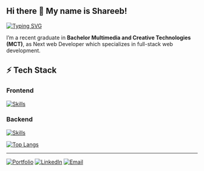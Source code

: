 ## Hi there 👋 My name is Shareeb!
[![Typing SVG](https://readme-typing-svg.herokuapp.com?size=18&color=1DA1F2&lines=Junior+Full-stack+Developer;MCT+Graduate;Always+Learning+🚀)](https://git.io/typing-svg)

<!--
**HashmiShareeb/HashmiShareeb** is a ✨ _special_ ✨ repository because its `README.md` (this file) appears on your GitHub profile.

Here are some ideas to get you started:


- 🔭 I’m currently working on ...
- 🌱 I’m currently learning ...
- 👯 I’m looking to collaborate on ...
- 🤔 I’m looking for help with ...
- 💬 Ask me about ...
- 📫 How to reach me: ...
- 😄 Pronouns: ...
- ⚡ Fun fact: ...
-->

I’m a recent graduate in **Bachelor Multimedia and Creative Technologies (MCT)**, as Next web Developer which specializes in full-stack web development.


## ⚡ Tech Stack

### Frontend
[![Skills](https://skillicons.dev/icons?i=html,css,js,ts,react,vue,svelte,tailwind,bootstrap&theme=light&perline=6)](https://skillicons.dev)

### Backend
[![Skills](https://skillicons.dev/icons?i=nodejs,express,python,go,cs,spring,graphql&theme=light&perline=6)](https://skillicons.dev)


[![Top Langs](https://github-readme-stats.vercel.app/api/top-langs/?username=HashmiShareeb&langs_count=6&layout=compact&theme=dark)](https://github.com/HashmiShareeb/github-readme-stats)


---

[![Portfolio](https://img.shields.io/badge/Portfolio-000?style=for-the-badge&logo=vercel&logoColor=white)](https://shareebhashmi.vercel.app)
[![LinkedIn](https://img.shields.io/badge/LinkedIn-0A66C2?style=for-the-badge&logo=linkedin&logoColor=white)](https://www.linkedin.com/in/shareeb-hashmi)
[![Email](https://img.shields.io/badge/Email-D14836?style=for-the-badge&logo=gmail&logoColor=white)](mailto:shareeb458@hotmail.com)






